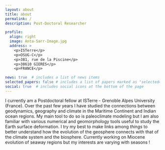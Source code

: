 ```yaml
---
layout: about
title: about
permalink: /
description: Post-Doctoral Researcher

profile:
  align: right
  image: Anta-Sarr-Image.jpg
  address: >
    <p>ISTerre</p>
    <p>OSUG-C</p>
    <p>381, rue de la Piscine</p>
    <p>38610 GIERES</p>
    <p>FRANCE</p>

news: true  # includes a list of news items
selected_papers: false # includes a list of papers marked as "selected={true}"
social: true  # includes social icons at the bottom of the page
---
```


I currently am a Postdoctoral fellow at ISTerre - Grenoble Alpes University (France). Over the past few years I have studied the connections between geodynamics, geography and climate in the Maritime Continent and Indian ocean regions. My main tool to do so is paleoclimate modeling but I am also familiar with various numerical and geomorphology tools useful to study the Earth surface deformation. I try my best to make links among _things_ to better understand how the evolution of the geosphere connects with that of the climate system and the biosphere. Currently working on Miocene evolution of seaway regions but my interests are varying with seasons !     






